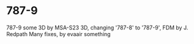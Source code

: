 # 787-9
787-9
some 3D by MSA-S23
3D, changing '787-8' to '787-9', FDM by J. Redpath
Many fixes, by evaair something


